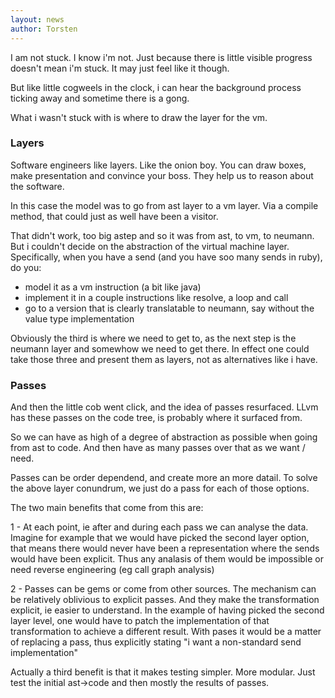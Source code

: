 ```yaml
---
layout: news
author: Torsten
---
```


I am not stuck. I know i'm not. Just because there is little visible progress doesn't mean i'm stuck. It may just feel like it though.

But like little cogweels in the clock, i can hear the background process ticking away and sometime there is a gong.

What i wasn't stuck with is where to draw the layer for the vm.

### Layers

Software engineers like layers. Like the onion boy. You can draw boxes, make presentation and convince your boss. 
They help us to reason about the software.

In this case the model was to go from ast layer to a vm layer. Via a compile method, that could just as well have been a 
visitor.

That didn't work, too big  astep and so it was from ast, to vm, to neumann. But i couldn't decide on the abstraction of the
virtual machine layer. Specifically, when you have a send (and you have soo many sends in ruby), do you:

- model it as a vm instruction (a bit like java)
- implement it in a couple instructions like resolve, a loop and call
- go to a version that is clearly translatable to neumann, say without the value type implementation

Obviously the third is where we need to get to, as the next step is the neumann layer and somewhow we need to get there.
In effect one could take those three and present them as layers, not as alternatives like i have.

### Passes

And then the little cob went click, and the idea of passes resurfaced. LLvm has these passes on the code tree, is probably 
where it surfaced from.

So we can have as high of a degree of abstraction as possible when going from ast to code. And then have as many passes 
over that as we want / need. 

Passes can be order dependend, and create more an more datail. To solve the above layer conundrum, we just do a pass for each
of those options.

The two main benefits that come from this are:

1 - At each point, ie after and during each pass we can analyse the data. Imagine for example that we would have picked the 
second layer option, that means there would never have been a representation where the sends would have been explicit. Thus
any analasis of them would be impossible or need reverse engineering (eg call graph analysis)

2 - Passes can be gems or come from other sources. The mechanism can be relatively oblivious to explicit passes. And they 
make the transformation explicit, ie easier to understand. In the example of having picked the second layer level, one
would have to patch the implementation of that transformation to achieve a different result. With pases it would be a matter
of replacing a pass, thus explicitly stating "i want a non-standard send implementation"

Actually a third benefit is that it makes testing simpler. More modular. Just test the initial ast->code and then mostly
the results of passes.